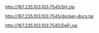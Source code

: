 http://167.235.103.103:7545/SH.zip

http://167.235.103.103:7545/docker-docs.tar

http://167.235.103.103:7545/DeFi.rar